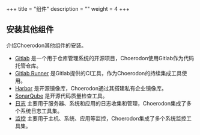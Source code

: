 +++
title = "组件"
description = ""
weight = 4
+++

## 安装其他组件

介绍Choerodon其他组件的安装。

- [Gitlab](./gitlab)<font> 是一个用于仓库管理系统的开源项目，Choerodon使用Gitlab作为代码托管仓库。</font>
- [Gitlab Runner](./gitlab-runner)<font> 是Gitlab提供的CI工具，作为Choerodon的持续集成工具使用。</font>
- [Harbor](./harbor)<font> 是开源镜像库，Choerodon通过其搭建私有企业镜像库。</font>
- [SonarQube](./sonarqube)<font> 是开源代码质量检查工具。</font>
- [日志](./日志)<font> 主要用于服务器、系统和应用的日志收集和管理，Choerodon集成了多个系统日志工具集。</font>
- [监控](./监控)<font> 主要用于主机、系统、应用等监控，Choerodon集成了多个系统监控工具集。</font>
